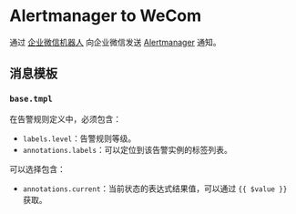 # Alertmanager to WeCom

通过 [企业微信机器人](https://developer.work.weixin.qq.com/document/path/91770) 向企业微信发送 [Alertmanager](https://github.com/prometheus/alertmanager) 通知。

## 消息模板

### `base.tmpl`

在告警规则定义中，必须包含：

- `labels.level`：告警规则等级。
- `annotations.labels`：可以定位到该告警实例的标签列表。

可以选择包含：

- `annotations.current`：当前状态的表达式结果值，可以通过 `{{ $value }}` 获取。
